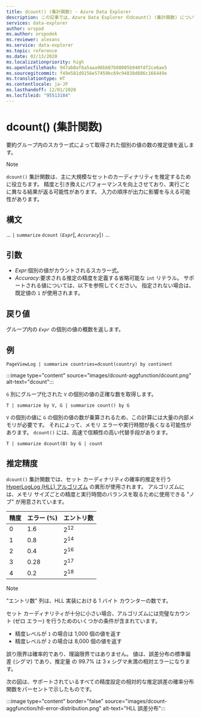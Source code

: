 ```yaml
---
title: dcount() (集計関数) - Azure Data Explorer
description: この記事では、Azure Data Explorer のdcount() (集計関数) について説明します。
services: data-explorer
author: orspod
ms.author: orspodek
ms.reviewer: alexans
ms.service: data-explorer
ms.topic: reference
ms.date: 02/13/2020
ms.localizationpriority: high
ms.openlocfilehash: 947ab0af6a5aaa98bb07b08005b940fdf2ce6ae5
ms.sourcegitcommit: f49e581d9156e57459bc69c94838d886c166449e
ms.translationtype: HT
ms.contentlocale: ja-JP
ms.lasthandoff: 12/01/2020
ms.locfileid: "95513184"
---
```

# <a name="dcount-aggregation-function"></a>dcount() (集計関数)

要約グループ内のスカラー式によって取得された個別の値の数の推定値を返します。

> [!NOTE]
> `dcount()` 集計関数は、主に大規模なセットのカーディナリティを推定するために役立ちます。 精度と引き換えにパフォーマンスを向上させており、実行ごとに異なる結果が返る可能性があります。 入力の順序が出力に影響を与える可能性があります。

## <a name="syntax"></a>構文

... `|` `summarize` `dcount` `(`*`Expr`*[, *`Accuracy`*]`)` ...

## <a name="arguments"></a>引数

* *Expr*:個別の値がカウントされるスカラー式。
* *Accuracy*:要求される推定の精度を定義する省略可能な `int` リテラル。 サポートされる値については、以下を参照してください。 指定されない場合は、既定値の `1` が使用されます。

## <a name="returns"></a>戻り値

グループ内の *`Expr`* の個別の値の概数を返します。

## <a name="example"></a>例

```kusto
PageViewLog | summarize countries=dcount(country) by continent
```

:::image type="content" source="images/dcount-aggfunction/dcount.png" alt-text="dcount":::

`G` 別にグループ化された `V` の個別の値の正確な数を取得します。

```kusto
T | summarize by V, G | summarize count() by G
```

`V` の個別の値に `G` の個別の値の数が乗算されるため、この計算には大量の内部メモリが必要です。
それによって、メモリ エラーや実行時間が長くなる可能性があります。 
`dcount()` には、高速で信頼性の高い代替手段があります。

```kusto
T | summarize dcount(B) by G | count
```

## <a name="estimation-accuracy"></a>推定精度

`dcount()` 集計関数では、セット カーディナリティの確率的推定を行う [HyperLogLog (HLL) アルゴリズム](https://en.wikipedia.org/wiki/HyperLogLog) の異形が使用されます。 アルゴリズムには、メモリ サイズごとの精度と実行時間のバランスを取るために使用できる "ノブ" が用意されています。

|精度|エラー (%)|エントリ数   |
|--------|---------|--------------|
|       0|      1.6|2<sup>12</sup>|
|       1|      0.8|2<sup>14</sup>|
|       2|      0.4|2<sup>16</sup>|
|       3|     0.28|2<sup>17</sup>|
|       4|      0.2|2<sup>18</sup>|

> [!NOTE]
> "エントリ数" 列は、HLL 実装における 1 バイト カウンターの数です。

セット カーディナリティが十分に小さい場合、アルゴリズムには完璧なカウント (ゼロ エラー) を行うためのいくつかの条件が含まれています。
* 精度レベルが `1` の場合は 1,000 個の値を返す
* 精度レベルが `2` の場合は 8,000 個の値を返す

誤り限界は確率的であり、理論限界ではありません。 値は、誤差分布の標準偏差 (シグマ) であり、推定量 の 99.7% は 3 x シグマ未満の相対エラーになります。

次の図は、サポートされているすべての精度設定の相対的な推定誤差の確率分布関数をパーセントで示したものです。

:::image type="content" border="false" source="images/dcount-aggfunction/hll-error-distribution.png" alt-text="HLL 誤差分布":::
